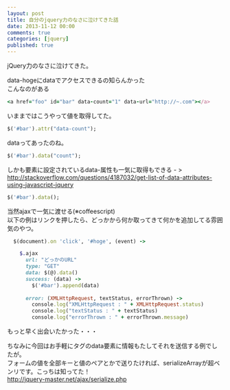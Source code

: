```yaml
---
layout: post
title: 自分のjquery力のなさに泣けてきた話
date: 2013-11-12 00:00
comments: true
categories: [jquery]
published: true
---
```




jQuery力のなさに泣けてきた。  
  
data-hogeにdataでアクセスできるの知らんかった  
こんなのがある  

``` ruby
<a href="foo" id="bar" data-count="1" data-url="http://~.com"></a>
```

  
いままではこうやって値を取得してた。

``` ruby
$('#bar').attr("data-count");
```

  
dataってあったのね。  

``` ruby
$('#bar').data("count");
```

  
しかも要素に設定されているdata-属性も一気に取得もできる -  >
<http://stackoverflow.com/questions/4187032/get-list-of-data-attributes-using-javascript-jquery>

``` ruby
$('#bar').data();
```

  
当然ajaxで一気に渡せる(※coffeescript)  
以下の例はリンクを押したら、どっかから何か取ってきて何かを追加してる雰囲気のやつ。  

``` ruby
  $(document).on 'click', '#hoge', (event) ->

    $.ajax
      url: "どっかのURL"
      type: "GET"
      data: $(@).data()
      success: (data) ->
        $('#bar').append(data)
       
      error: (XMLHttpRequest, textStatus, errorThrown) ->
        console.log("XMLHttpRequest : " + XMLHttpRequest.status)
        console.log("textStatus : " + textStatus)
        console.log("errorThrown : " + errorThrown.message)
```

  
もっと早く出会いたかった・・・  
  
ちなみに今回はお手軽にタグのdata要素に情報もたしてそれを送信する例でしたが。  
フォームの値を全部キーと値のペアとかで送りたければ、serializeArrayが超ベンリです。こっちは知ってた！  
<http://jquery-master.net/ajax/serialize.php>


